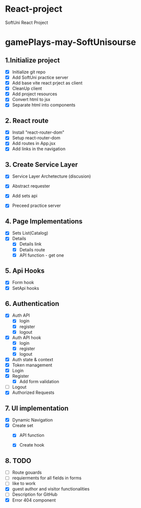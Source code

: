 # React-project
SoftUni React Project


# gamePlays-may-SoftUnisourse

## 1.Initialize project
 - [x] Initialize git repo
 - [x] Add SoftUni practice server
 - [x] Add base vite react prject as client
 - [x] CleanUp client
 - [x] Add project resources
 - [x] Convert html to jsx
 - [x] Separate html into components 

## 2. React route
 - [x] Install "react-router-dom"
 - [x] Setup react-router-dom
 - [x] Add routes in App.jsx
 - [x] Add links in the navigation

## 3. Create Service Layer
- [x] Service Layer Archetecture (discusion)
- [x] Abstract requester
- [x] Add sets api 
- [x] Preceed practice server 
  

## 4. Page Implementations
 - [x] Sets List(Catalog)
 - [x] Details
     - [x] Details link
     - [x] Details route
     - [x] API function - get one

## 5. Api Hooks
 - [x] Form hook
 - [x] SetApi hooks

## 6. Authentication
 - [x] Auth API
      - [x] login
      - [x] register
      - [x] logout
 - [x] Auth API hook
      - [x] login
      - [x] register
      - [x] logout
 - [x] Auth state & context
 - [x] Token management
 - [x] Login
 - [x] Register
      - [x] Add form validation
 - [ ] Logout
 - [x] Authorized Requests
  
  ## 7. UI implementation
 - [x] Dynamic Navigation
 - [x] Create set
     - [x] API function
     - [x] Create hook


  ## 8. TODO
   - [ ] Route gouards
   - [ ] requierments for all fields in forms
   - [ ] like to work
   - [x] guest author and visitor functionalities
   - [ ] Description for GitHub
   - [x] Error 404 component
